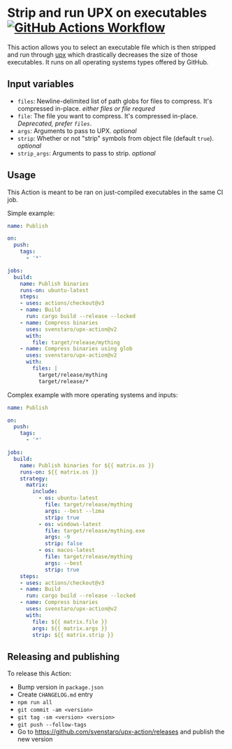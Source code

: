 # Strip and run UPX on executables [![GitHub Actions Workflow](https://github.com/svenstaro/upx-action/actions/workflows/ci.yml/badge.svg)](https://github.com/svenstaro/upx-action/actions/workflows/ci.yml)

This action allows you to select an executable file which is then stripped and run through [upx](https://upx.github.io/) which drastically decreases the size of those executables.
It runs on all operating systems types offered by GitHub.

## Input variables

* `files`: Newline-delimited list of path globs for files to compress. It's compressed in-place. *either files or file requred*
* `file`: The file you want to compress. It's compressed in-place. *Deprecated, prefer `files`*.
* `args`: Arguments to pass to UPX. *optional*
* `strip`: Whether or not "strip" symbols from object file (default `true`). *optional*
* `strip_args`: Arguments to pass to strip. *optional*

## Usage

This Action is meant to be ran on just-compiled executables in the same CI job.

Simple example:

```yaml
name: Publish

on:
  push:
    tags:
      - '*'

jobs:
  build:
    name: Publish binaries
    runs-on: ubuntu-latest
    steps:
    - uses: actions/checkout@v3
    - name: Build
      run: cargo build --release --locked
    - name: Compress binaries
      uses: svenstaro/upx-action@v2
      with:
        file: target/release/mything
    - name: Compress binaries using glob
      uses: svenstaro/upx-action@v2
      with:
        files: |
          target/release/mything
          target/release/*
```

Complex example with more operating systems and inputs:

```yaml
name: Publish

on:
  push:
    tags:
      - '*'

jobs:
  build:
    name: Publish binaries for ${{ matrix.os }}
    runs-on: ${{ matrix.os }}
    strategy:
      matrix:
        include:
          - os: ubuntu-latest
            file: target/release/mything
            args: --best --lzma
            strip: true
          - os: windows-latest
            file: target/release/mything.exe
            args: -9
            strip: false
          - os: macos-latest
            file: target/release/mything
            args: --best
            strip: true
    steps:
    - uses: actions/checkout@v3
    - name: Build
      run: cargo build --release --locked
    - name: Compress binaries
      uses: svenstaro/upx-action@v2
      with:
        file: ${{ matrix.file }}
        args: ${{ matrix.args }}
        strip: ${{ matrix.strip }}
```

## Releasing and publishing

To release this Action:

- Bump version in `package.json`
- Create `CHANGELOG.md` entry
- `npm run all`
- `git commit -am <version>`
- `git tag -sm <version> <version>`
- `git push --follow-tags`
- Go to https://github.com/svenstaro/upx-action/releases and publish the new version
